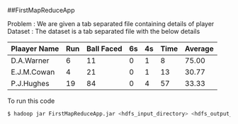 ##FirstMapReduceApp

Problem : We are given a tab separated file containing details of player
Dataset : The dataset is a tab separated file with the below details

| Plaayer Name | Run | Ball Faced | 6s | 4s | Time | Average |
| ------ | ------ | ------ | ------ | ------ | ------ | ------ |
| D.A.Warner | 6 | 11 | 0 | 1 | 8 | 75.00 |
| E.J.M.Cowan | 4 | 21 | 0 | 1 | 13 | 30.77 |
| P.J.Hughes | 19 | 84 | 0 | 4 | 57 | 33.33 |

To run this code
```sh
$ hadoop jar FirstMapReduceApp.jar <hdfs_input_directory> <hdfs_output_directory>
```
